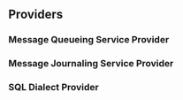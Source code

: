 ## Providers

### Message Queueing Service Provider

### Message Journaling Service Provider

### SQL Dialect Provider